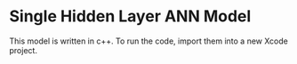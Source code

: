 # Single Hidden Layer ANN Model
This model is written in c++. To run the code, import them into a new Xcode project. 
